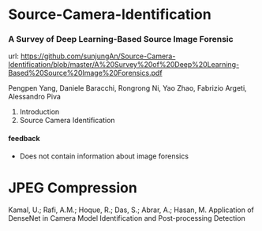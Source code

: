 # Source-Camera-Identification

### A Survey of Deep Learning-Based Source Image Forensic
url: https://github.com/sunjungAn/Source-Camera-Identification/blob/master/A%20Survey%20of%20Deep%20Learning-Based%20Source%20Image%20Forensics.pdf

Pengpen Yang, Daniele Baracchi, Rongrong Ni, Yao Zhao, Fabrizio Argeti, Alessandro Piva

1. Introduction
2. Source Camera Identification

#### feedback
+ Does not contain information about image forensics




# JPEG Compression
Kamal, U.; Rafi, A.M.; Hoque, R.; Das, S.; Abrar, A.; Hasan, M. Application of DenseNet in Camera Model Identification and Post-processing Detection
